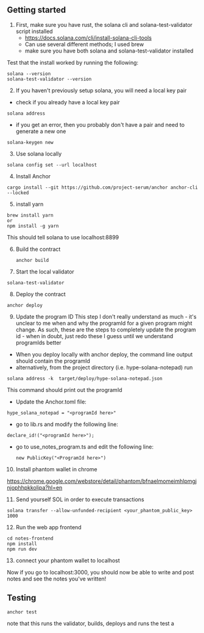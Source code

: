 ## Getting started

1. First, make sure you have rust, the solana cli and solana-test-validator script installed
   - https://docs.solana.com/cli/install-solana-cli-tools
   - Can use several different methods; I used brew
   - make sure you have both solana and solana-test-validator installed

Test that the install worked by running the following:

```
solana --version
solana-test-validator --version
```

2. If you haven't previously setup solana, you will need a local key pair

- check if you already have a local key pair

```
solana address
```

- if you get an error, then you probably don't have a pair and need to generate a new one

```
solana-keygen new
```

3. Use solana locally

```
solana config set --url localhost
```

4. Install Anchor

```
cargo install --git https://github.com/project-serum/anchor anchor-cli --locked
```

5. install yarn

```
brew install yarn
or
npm install -g yarn
```

This should tell solana to use localhost:8899

6. Build the contract

   ```
   anchor build
   ```

7. Start the local validator

```
solana-test-validator
```

8. Deploy the contract

```
anchor deploy
```

9. Update the program ID
   This step I don't really understand as much - it's unclear to me when and why the programId for a given
   program might change. As such, these are the steps to completely update the program id - when in doubt,
   just redo these I guess until we understand programIds better

- When you deploy locally with anchor deploy, the command line output should contain the programId
- alternatively, from the project directory (i.e. hype-solana-notepad) run

```
solana address -k  target/deploy/hype-solana-notepad.json
```

This command should print out the programId

- Update the Anchor.toml file:

```
hype_solana_notepad = "<programId here>"
```

- go to lib.rs and modify the following line:

```
declare_id!("<programId here>");
```

- go to use_notes_program.ts and edit the following line:
  ```
  new PublicKey("<ProgramId here>")
  ```

10. Install phantom wallet in chrome

https://chrome.google.com/webstore/detail/phantom/bfnaelmomeimhlpmgjnjophhpkkoljpa?hl=en

11. Send yourself SOL in order to execute transactions

```
solana transfer --allow-unfunded-recipient <your_phantom_public_key> 1000
```

12. Run the web app frontend

```
cd notes-frontend
npm install
npm run dev
```

13. connect your phantom wallet to localhost

Now if you go to localhost:3000, you should now be able to write and post notes and see the notes you've written!

## Testing

```
anchor test
```

note that this runs the validator, builds, deploys and runs the test a
